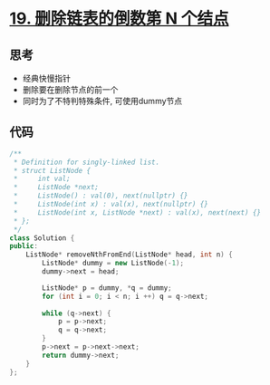 # [19. 删除链表的倒数第 N 个结点](https://leetcode.cn/problems/remove-nth-node-from-end-of-list/description/) 

## 思考

- 经典快慢指针
- 删除要在删除节点的前一个
- 同时为了不特判特殊条件, 可使用dummy节点

## 代码

```c++
/**
 * Definition for singly-linked list.
 * struct ListNode {
 *     int val;
 *     ListNode *next;
 *     ListNode() : val(0), next(nullptr) {}
 *     ListNode(int x) : val(x), next(nullptr) {}
 *     ListNode(int x, ListNode *next) : val(x), next(next) {}
 * };
 */
class Solution {
public:
    ListNode* removeNthFromEnd(ListNode* head, int n) {
        ListNode* dummy = new ListNode(-1);
        dummy->next = head;

        ListNode* p = dummy, *q = dummy;
        for (int i = 0; i < n; i ++) q = q->next;
        
        while (q->next) {
            p = p->next;
            q = q->next;
        }
        p->next = p->next->next;
        return dummy->next;
    }
};
```
